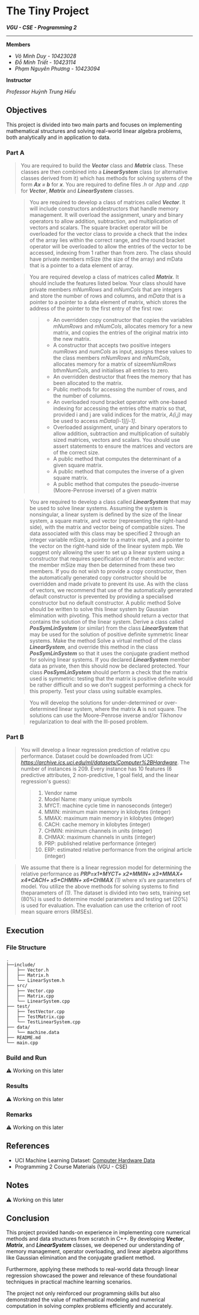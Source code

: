 
# The Tiny Project

***VGU - CSE - Programming 2***

---

**Members**

- *Võ Minh Duy           -   10423028*
- *Đỗ Minh Triết         -   10423114*
- *Phạm Nguyên Phương    -   10423094*

**Instructor**

*Professor Huỳnh Trung Hiếu*

## Objectives

This project is divided into two main parts and focuses on implementing mathematical structures and solving real-world linear algebra problems, both analytically and in application to data.

### Part A

<span style="color:white;">

> You are required to build the ***Vector*** class and ***Matrix*** class. These classes are then combined into a ***LinearSystem*** class (or alternative classes derived from it) which has methods for solving systems of the form ***Ax = b*** for ***x***. You are required to define files *.h* or *.hpp* and *.cpp* for ***Vector***, ***Matrix*** and ***LinearSystem*** classes.

</span>

<span style="color:white;">

1. > You are required to develop a class of matrices called ***Vector***. It will include constructors anddestructors that handle memory management. It will overload the assignment, unary and binary operators to allow addition, subtraction, and multiplication of vectors and scalars. The square bracket operator will be overloaded for the vector class to provide a check that the index of the array lies within the correct range, and the round bracket operator will be overloaded to allow the entries of the vector to be accessed, indexing from 1 rather than from zero. The class should have private members mSize (the size of the array) and mData that is a pointer to a data element of array.

2. > You are required develop a class of matrices called ***Matrix***. It should include the features listed below. Your class should have private members *mNumRows* and *mNumCols* that are integers and store the number of rows and columns, and *mData* that is a pointer to a pointer to a data element of matrix, which stores the address of the pointer to the first entry of the first row:
    >>- An overridden copy constructor that copies the variables *mNumRows* and *mNumCols*, allocates memory for a new matrix, and copies the entries of the original matrix into the new matrix.
    >>- A constructor that accepts two positive integers *numRows* and *numCols* as input, assigns these values to the class members *mNumRows* and *mNumCols*, allocates memory for a matrix of sizee*mNumRows* bth*mNumCols*, and initialises all entries to zero.
    >>- An overridden destructor that frees the memory that has been allocated to the matrix.
    >>- Public methods for accessing the number of rows, and the number of columns.
    >>- An overloaded round bracket operator with one-based indexing for accessing the entries ofthe matrix so that, provided i and j are valid indices for the matrix, *A(i,j)* may be used to access *mData[i-1][j-1]*.
    >>- Overloaded assignment, unary and binary operators to allow addition, subtraction and multiplication of suitably sized matrices, vectors and scalars. You should use assert statements to ensure the matrices and vectors are of the correct size.
    >>- A public method that computes the determinant of a given square matrix.
    >>- A public method that computes the inverse of a given square matrix.
    >>- A public method that computes the pseudo-inverse (Moore-Penrose inverse) of a given matrix

3. > You are required to develop a class called ***LinearSystem*** that may be used to solve linear systems. Assuming the system is nonsingular, a linear system is defined by the size of the linear system, a square matrix, and vector (representing the right-hand side), with the matrix and vector being of compatible sizes. The data associated with this class may be specified 2 through an integer variable mSize, a pointer to a matrix mpA, and a pointer to the vector on the right-hand side of the linear system mpb. We suggest only allowing the user to set up a linear system using a constructor that requires specification of the matrix and vector: the member mSize may then be determined from these two members. If you do not wish to provide a copy constructor, then the automatically generated copy constructor should be overridden and made private to prevent its use. As with the class of vectors, we recommend that use of the automatically generated default constructor is prevented by providing a specialised constructor but no default constructor. A public method Solve should be written to solve this linear system by Gaussian elimination with pivoting. This method should return a vector that contains the solution of the linear system. Derive a class called ***PosSymLinSystem*** (or similar) from the class ***LinearSystem*** that may be used for the solution of positive definite symmetric linear systems. Make the method Solve a virtual method of the class ***LinearSystem***, and override this method in the class ***PosSymLinSystem*** so that it uses the conjugate gradient method for solving linear systems. If you declared ***LinearSystem*** member data as private, then this should now be declared protected. Your class ***PosSymLinSystem*** should perform a check that the matrix used is symmetric: testing that the matrix is positive definite would be rather difficult and so we don’t suggest performing a check for this property. Test your class using suitable examples.

4. > You will develop the solutions for under-determined or over-determined linear system, where the matrix **A** is not square. The solutions can use the Moore-Penrose inverse and/or Tikhonov regularization to deal with the Ill-posed problem.

</span>

### Part B

> You will develop a linear regression prediction of relative cpu performance. Dataset could be downloaded from UCI: <ins>*<https://archive.ics.uci.edu/ml/datasets/Computer%2BHardware>*</ins>. The number of instances is 209. Every instance has 10 features (6 predictive attributes, 2 non-predictive, 1 goal field, and the linear regression's guess):
>> 1.   Vendor name
>> 2.   Model Name: many unique symbols
>> 3.   MYCT: machine cycle time in nanoseconds (integer)
>> 4.   MMIN: minimum main memory in kilobytes (integer)
>> 5.   MMAX: maximum main memory in kilobytes (integer)
>> 6.   CACH: cache memory in kilobytes (integer)
>> 7.   CHMIN: minimum channels in units (integer)
>> 8.   CHMAX: maximum channels in units (integer)
>> 9.   PRP: published relative performance (integer)
>> 10.  ERP: estimated relative performance from the original article (integer)

> We assume that there is a linear regression model for determining the relative performance as ***PRP=x1\*MYCT+ x2\*MMIN+ x3\*MMAX+ x4\*CACH+ x5\*CHMIN+ x6\*CHMAX*** *(1)* where xi’s are parameters of model. You utilize the above methods for solving systems to find theparameters of *(1)*. The dataset is divided into two sets, training set (80%) is used to determine model parameters and testing set (20%) is used for evaluation. The evaluation can use the criterion of root mean square errors (RMSEs).

## Execution

### File Structure
```
.
├──include/
│   ├── Vector.h
│   ├── Matrix.h
│   └── LinearSystem.h
├── src/
│   ├── Vector.cpp
│   ├── Matrix.cpp
│   └── LinearSystem.cpp
├── test/
│   ├── TestVector.cpp
│   ├── TestMatrix.cpp
│   └── TestLinearSystem.cpp
├── data/
│   └── machine.data
├── README.md
└── main.cpp
```
### Build and Run

:warning: Working on this later

### Results

:warning: Working on this later

### Remarks

:warning: Working on this later

## References
 * UCI Machine Learning Dataset: [Computer Hardware Data](https://archive.ics.uci.edu/ml/datasets/Computer%2BHardware)
 * Programming 2 Course Materials (VGU - CSE)

## Notes

:warning: Working on this later

## Conclusion

This project provided hands-on experience in implementing core numerical methods and data structures from scratch in C++. By developing ***Vector***, ***Matrix***, and ***LinearSystem*** classes, we deepened our understanding of memory management, operator overloading, and linear algebra algorithms like Gaussian elimination and the conjugate gradient method.

Furthermore, applying these methods to real-world data through linear regression showcased the power and relevance of these foundational techniques in practical machine learning scenarios.

The project not only reinforced our programming skills but also demonstrated the value of mathematical modeling and numerical computation in solving complex problems efficiently and accurately.
